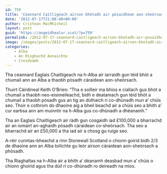 ```yaml
---
id: 759
title: 'Ceannard Caitligeach airson bhòtadh air pòsaidhean aon-sheòrsach'
date: '2012-07-17T21:08:40+00:00'
author: Crìstean MacMhìcheil
layout: post
guid: 'https://angeidhealur.scot/?p=759'
permalink: /2012-07-17-ceannard-caitligeach-airson-bhotadh-air-posaidhean-aon-sheorsach/
image: /images/posts/2012-07-17-ceannard-caitligeach-airson-bhotadh-air-posaidhean-aon-sheorsach.webp
categories:
    - Alba
    - An Rìoghachd Aonaichte
    - Creideamh
---
```


Tha ceannard Eaglais Chaitligeach na h-Alba air iarraidh gun tèid bhòt a chumail ann an Alba a thaobh pòsadh càraidean aon-sheòrsach.

Thuirt Càirdineal Keith O’Brien: “Tha e soilleir ma bhios e ciallach gus bhòt a chumail a thaobh neo-eisimeileachd, bidh e deatamach gun tèid bhòt a chumail a thaobh pòsadh gus an tig an dùthaich ri co-dhùnadh mun a’ chùis seo. Thoir e cothrom do dhaoine aig a bheil beachd air a chùis seo a bhith a’ cur earbsa ann am muinntir na h-Alba gus co-dhùnadh a dhèanamh.”

Tha an Eaglais Chaitligeach air ràdh gun cosgaidh iad £100,000 a bharrachd air an iomairt an-aghaidh pòsadh càraidean co-sheòrsach. Tha seo a bharrachd air an £50,000 a tha iad air a chosg gu ruige seo.

A-rèir cunntas-bheachd a rinn Stonewall Scotland o chionn goirid bidh 2/3 de dhaoine ann an Alba toilichte gu leòr airson càraidean aon-sheòrsach a phòsadh.

Tha Riaghaltas na h-Alba air a bhith a’ dèanamh deasbad mun a’ chùis o chionn ghoirid agus tha dùil ri co-dhùnadh ro deireadh na mìos.
